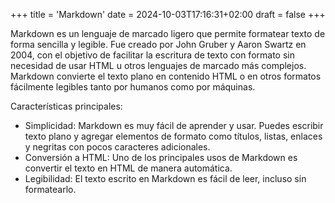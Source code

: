 +++
title = 'Markdown'
date = 2024-10-03T17:16:31+02:00
draft = false
+++

Markdown es un lenguaje de marcado ligero que permite formatear texto de forma sencilla y legible. Fue creado por John Gruber y Aaron Swartz en 2004, con el objetivo de facilitar la escritura de texto con formato sin necesidad de usar HTML u otros lenguajes de marcado más complejos. Markdown convierte el texto plano en contenido HTML o en otros formatos fácilmente legibles tanto por humanos como por máquinas.

Características principales:
- Simplicidad: Markdown es muy fácil de aprender y usar. Puedes escribir texto plano y agregar elementos de formato como títulos, listas, enlaces y negritas con pocos caracteres adicionales.
- Conversión a HTML: Uno de los principales usos de Markdown es convertir el texto en HTML de manera automática.
- Legibilidad: El texto escrito en Markdown es fácil de leer, incluso sin formatearlo.